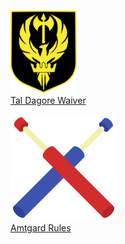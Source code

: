 <h1></h1>

<figure>
    <a href="https://app.cleverwaiver.com/render/templateByRefId/65343980fc2b2df2fa3d4d64">
    <img src="/img/TD_Bird.png" alt="Waiver" style="width:25%;height:25%">
    </a>
    <figcaption>
        <a href="hhttps://app.cleverwaiver.com/render/templateByRefId/65343980fc2b2df2fa3d4d64"> Tal Dagore Waiver</a>
    </figcaption>
</figure>


<figure>
    <a href="https://www.amtgard.com/documents">
    <img src="/img/BoffersCrossed.png" alt="Rules" style="width:40%;height:40%">
    </a>
    <figcaption>
        <a href="https://www.amtgard.com/documents"> Amtgard Rules</a>
    </figcaption>
</figure>